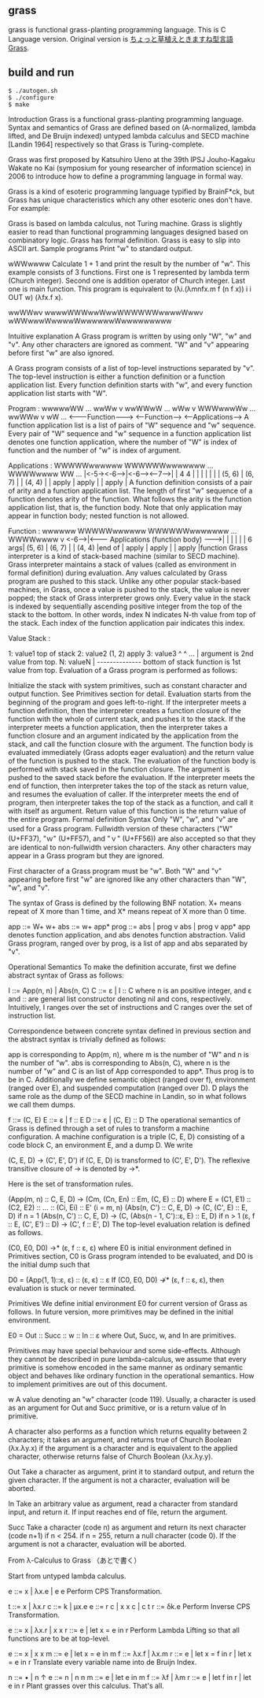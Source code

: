 ## grass

grass is functional grass-planting programming language.
This is C Language version.
Original version is [ちょっと草植えときますね型言語 Grass](http://www.blue.sky.or.jp/grass/).

## build and run

```shell
$ ./autogen.sh
$ ./configure
$ make
```

Introduction
Grass is a functional grass-planting programming language. Syntax and semantics of Grass are defined based on (A-normalized, lambda lifted, and De Bruijn indexed) untyped lambda calculus and SECD machine [Landin 1964] respectively so that Grass is Turing-complete.

Grass was first proposed by Katsuhiro Ueno at the 39th IPSJ Jouho-Kagaku Wakate no Kai (symposium for young researcher of information science) in 2006 to introduce how to define a programming language in formal way.

Grass is a kind of esoteric programming language typified by BrainF*ck, but Grass has unique characteristics which any other esoteric ones don't have. For example:

Grass is based on lambda calculus, not Turing machine.
Grass is slightly easier to read than functional programming languages designed based on combinatory logic.
Grass has formal definition.
Grass is easy to slip into ASCII art.
Sample programs
Print "w" to standard output.

wWWwwww
Calculate 1 + 1 and print the result by the number of "w". This example consists of 3 functions. First one is 1 represented by lambda term (Church integer). Second one is addition operator of Church integer. Last one is main function. This program is equivalent to (λi.(λmnfx.m f (n f x)) i i OUT w) (λfx.f x).

wwWWwv
wwwwWWWwwWwwWWWWWWwwwwWwwv
wWWwwwWwwwwWwwwwwwWwwwwwwwww

Intuitive explanation
A Grass program is written by using only "W", "w" and "v". Any other characters are ignored as comment. "W" and "v" appearing before first "w" are also ignored.

A Grass program consists of a list of top-level instructions separated by "v". The top-level instruction is either a function definition or a function application list. Every function definition starts with "w", and every function application list starts with "W".

Program :
    wwwwwWW ... wwWw v wwWWwW ... wWw v WWWwwwWw ... wwWWw v wW ...
    <---Function--->   <--Function-->   <--Applications-->
A function application list is a list of pairs of "W" sequence and "w" sequence. Every pair of "W" sequence and "w" sequence in a function application list denotes one function application, where the number of "W" is index of function and the number of "w" is index of argument.

Applications :
     WWWWWwwwwww WWWWWWwwwwwww ... WWWWwwww WW ...
    |<-5-><-6-->|<-6--><--7-->|   |  4  4  |
    |           |             |   |        |
    |  (5, 6)   |  (6, 7)     |   | (4, 4) |
    |   apply   |   apply     |   |  apply |
A function definition consists of a pair of arity and a function application list. The length of first "w" sequence of a function denotes arity of the function. What follows the arity is the function application list, that is, the function body. Note that only application may appear in function body; nested function is not allowed.

Function :
    wwwwww WWWWWwwwwww WWWWWWwwwwwww ... WWWWwwww  v
    <-6-->|<--- Applications (function body) --->|
          |           |             |   |        |
    6 args|  (5, 6)   |  (6, 7)     |   | (4, 4) |end of
          |   apply   |   apply     |   |  apply |function
Grass interpreter is a kind of stack-based machine (similar to SECD machine). Grass interpreter maintains a stack of values (called as environment in formal definition) during evaluation. Any values calculated by Grass program are pushed to this stack. Unlike any other popular stack-based machines, in Grass, once a value is pushed to the stack, the value is never popped; the stack of Grass interpreter grows only. Every value in the stack is indexed by sequentially ascending positive integer from the top of the stack to the bottom. In other words, index N indicates N-th value from top of the stack. Each index of the function application pair indicates this index.

Value Stack :

   1: value1    top of stack
   2: value2                          (1, 2) apply
   3: value3                           ^  ^
   ...                                 |  argument is 2nd value from top.
   N: valueN                           |
 -------------- bottom of stack      function is 1st value from top.
Evaluation of a Grass program is performed as follows:

Initialize the stack with system primitives, such as constant character and output function. See Primitives section for detail.
Evaluation starts from the beginning of the program and goes left-to-right.
If the interpreter meets a function definition, then the interpreter creates a function closure of the function with the whole of current stack, and pushes it to the stack.
If the interpreter meets a function application, then the interpreter takes a function closure and an argument indicated by the application from the stack, and call the function closure with the argument. The function body is evaluated immediately (Grass adopts eager evaluation) and the return value of the function is pushed to the stack. The evaluation of the function body is performed with stack saved in the function closure. The argument is pushed to the saved stack before the evaluation.
If the interpreter meets the end of function, then interpreter takes the top of the stack as return value, and resumes the evaluation of caller.
If the interpreter meets the end of program, then interpreter takes the top of the stack as a function, and call it with itself as argument. Return value of this function is the return value of the entire program.
Formal definition
Syntax
Only "W", "w", and "v" are used for a Grass program. Fullwidth version of these characters ("Ｗ" (U+FF37), "ｗ" (U+FF57), and "ｖ" (U+FF56)) are also accepted so that they are identical to non-fullwidth version characters. Any other characters may appear in a Grass program but they are ignored.

First character of a Grass program must be "w". Both "W" and "v" appearing before first "w" are ignored like any other characters than "W", "w", and "v".

The syntax of Grass is defined by the following BNF notation. X+ means repeat of X more than 1 time, and X* means repeat of X more than 0 time.

app ::= W+ w+
abs ::= w+ app*
prog ::= abs | prog v abs | prog v app*
app denotes function application, and abs denotes function abstraction. Valid Grass program, ranged over by prog, is a list of app and abs separated by "v".

Operational Semantics
To make the definition accurate, first we define abstract syntax of Grass as follows:

I ::= App(n, n) | Abs(n, C)
C ::= ε | I :: C
where n is an positive integer, and ε and :: are general list constructor denoting nil and cons, respectively. Intuitively, I ranges over the set of instructions and C ranges over the set of instruction list.

Correspondence between concrete syntax defined in previous section and the abstract syntax is trivially defined as follows:

app is corresponding to App(m, n), where m is the number of "W" and n is the number of "w".
abs is corresponding to Abs(n, C), where n is the number of "w" and C is an list of App corresponded to app*.
Thus prog is to be in C.
Additionally we define semantic object (ranged over f), environment (ranged over E), and suspended computation (ranged over D). D plays the same role as the dump of the SECD machine in Landin, so in what follows we call them dumps.

f ::= (C, E)
E ::= ε | f :: E
D ::= ε | (C, E) :: D
The operational semantics of Grass is defined through a set of rules to transform a machine configuration. A machine configuration is a triple (C, E, D) consisting of a code block C, an environment E, and a dump D. We write

(C, E, D) → (C', E', D')
if (C, E, D) is transformed to (C', E', D'). The reflexive transitive closure of → is denoted by →*.

Here is the set of transformation rules.

(App(m, n) :: C, E, D) → (Cm, (Cn, En) :: Em, (C, E) :: D) where E = (C1, E1) :: (C2, E2) :: … :: (Ci, Ei) :: E' (i = m, n)
(Abs(n, C') :: C, E, D) → (C, (C', E) :: E, D) if n = 1
(Abs(n, C') :: C, E, D) → (C, (Abs(n - 1, C')::ε, E) :: E, D) if n > 1
(ε, f :: E, (C', E') :: D) → (C', f :: E', D)
The top-level evaluation relation is defined as follows.

(C0, E0, D0) →* (ε, f :: ε, ε)
where E0 is initial environment defined in Primitives section, C0 is Grass program intended to be evaluated, and D0 is the initial dump such that

D0 = (App(1, 1)::ε, ε) :: (ε, ε) :: ε
If (C0, E0, D0) ↛* (ε, f :: ε, ε), then evaluation is stuck or never terminated.

Primitives
We define initial environment E0 for current version of Grass as follows. In future version, more primitives may be defined in the initial environment.

E0 = Out :: Succ :: w :: In :: ε
where Out, Succ, w, and In are primitives.

Primitives may have special behaviour and some side-effects. Although they cannot be described in pure lambda-calculus, we assume that every primitive is somehow encoded in the same manner as ordinary semantic object and behaves like ordinary function in the operational semantics. How to implement primitives are out of this document.

w
A value denoting an "w" character (code 119). Usually, a character is used as an argument for Out and Succ primitive, or is a return value of In primitive.

A character also performs as a function which returns equality between 2 characters; it takes an argument, and returns true of Church Boolean (λx.λy.x) if the argument is a character and is equivalent to the applied character, otherwise returns false of Church Boolean (λx.λy.y).

Out
Take a character as argument, print it to standard output, and return the given character. If the argument is not a character, evaluation will be aborted.

In
Take an arbitrary value as argument, read a character from standard input, and return it. If input reaches end of file, return the argument.

Succ
Take a character (code n) as argument and return its next character (code n+1) if n < 254. if n = 255, return a null character (code 0). If the argument is not a character, evaluation will be aborted.

From λ-Calculus to Grass
（あとで書く）

Start from untyped lambda calculus.

e ::= x | λx.e | e e
Perform CPS Transformation.

t ::= x | λx.r
c ::= k | μx.e
e ::= r c | x x c | c t
r ::= δk.e
Perform Inverse CPS Transformation.

e ::= x | λx.r | x x
r ::= e | let x = e in r
Perform Lambda Lifting so that all functions are to be at top-level.

e ::= x | x x
m ::= e | let x = e in m
f ::= λx.f | λx.m
r ::= e | let x = f in r | let x = e in r
Translate every variable name into de Bruijn Index.

n ::= • | n ↑
e ::= n | n n
m ::= e | let e in m
f ::= λf | λm
r ::= e | let f in r | let e in r
Plant grasses over this calculus. That's all.
